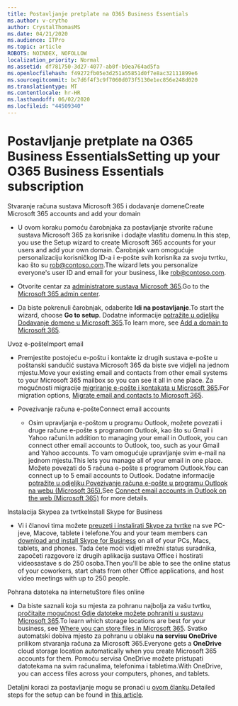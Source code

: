 ```yaml
---
title: Postavljanje pretplate na O365 Business Essentials
ms.author: v-crytho
author: CrystalThomasMS
ms.date: 04/21/2020
ms.audience: ITPro
ms.topic: article
ROBOTS: NOINDEX, NOFOLLOW
localization_priority: Normal
ms.assetid: df781750-3d27-4077-ab0f-b9ea764ad5fa
ms.openlocfilehash: f49272fb05e3d251a55851d0f7e8ac32111899e6
ms.sourcegitcommit: bc7d6f4f3c9f7060d073f5130e1ec856e248d020
ms.translationtype: MT
ms.contentlocale: hr-HR
ms.lasthandoff: 06/02/2020
ms.locfileid: "44509340"
---
```

# <a name="setting-up-your-o365-business-essentials-subscription"></a><span data-ttu-id="302b6-102">Postavljanje pretplate na O365 Business Essentials</span><span class="sxs-lookup"><span data-stu-id="302b6-102">Setting up your O365 Business Essentials subscription</span></span>

<span data-ttu-id="302b6-103">Stvaranje računa sustava Microsoft 365 i dodavanje domene</span><span class="sxs-lookup"><span data-stu-id="302b6-103">Create Microsoft 365 accounts and add your domain</span></span>
  
- <span data-ttu-id="302b6-104">U ovom koraku pomoću čarobnjaka za postavljanje stvorite račune sustava Microsoft 365 za korisnike i dodajte vlastitu domenu.</span><span class="sxs-lookup"><span data-stu-id="302b6-104">In this step, you use the Setup wizard to create Microsoft 365 accounts for your users and add your own domain.</span></span> <span data-ttu-id="302b6-105">Čarobnjak vam omogućuje personalizaciju korisničkog ID-a i e-pošte svih korisnika za svoju tvrtku, kao što su [rob@contoso.com](mailto:rob@contoso.com).</span><span class="sxs-lookup"><span data-stu-id="302b6-105">The wizard lets you personalize everyone's user ID and email for your business, like [rob@contoso.com](mailto:rob@contoso.com).</span></span>
    
- <span data-ttu-id="302b6-106">Otvorite centar za [administratore sustava Microsoft 365](https://login.partner.microsoftonline.cn/).</span><span class="sxs-lookup"><span data-stu-id="302b6-106">Go to the [Microsoft 365 admin center](https://login.partner.microsoftonline.cn/).</span></span>
    
- <span data-ttu-id="302b6-107">Da biste pokrenuli čarobnjak, odaberite **Idi na postavljanje**.</span><span class="sxs-lookup"><span data-stu-id="302b6-107">To start the wizard, choose **Go to setup**.</span></span> <span data-ttu-id="302b6-108">Dodatne informacije [potražite u odjeljku Dodavanje domene u Microsoft 365](https://docs.microsoft.com/microsoft-365/admin/setup/add-domain).</span><span class="sxs-lookup"><span data-stu-id="302b6-108">To learn more, see [Add a domain to Microsoft 365](https://docs.microsoft.com/microsoft-365/admin/setup/add-domain).</span></span>
    
<span data-ttu-id="302b6-109">Uvoz e-pošte</span><span class="sxs-lookup"><span data-stu-id="302b6-109">Import email</span></span>
  
- <span data-ttu-id="302b6-110">Premjestite postojeću e-poštu i kontakte iz drugih sustava e-pošte u poštanski sandučić sustava Microsoft 365 da biste sve vidjeli na jednom mjestu.</span><span class="sxs-lookup"><span data-stu-id="302b6-110">Move your existing email and contacts from other email systems to your Microsoft 365 mailbox so you can see it all in one place.</span></span> <span data-ttu-id="302b6-111">Za mogućnosti migracije [migriranje e-pošte i kontakata u Microsoft 365](https://docs.microsoft.com/microsoft-365/admin/setup/migrate-email-and-contacts-admin).</span><span class="sxs-lookup"><span data-stu-id="302b6-111">For migration options, [Migrate email and contacts to Microsoft 365](https://docs.microsoft.com/microsoft-365/admin/setup/migrate-email-and-contacts-admin).</span></span>
    
- <span data-ttu-id="302b6-112">Povezivanje računa e-pošte</span><span class="sxs-lookup"><span data-stu-id="302b6-112">Connect email accounts</span></span>
    
  - <span data-ttu-id="302b6-113">Osim upravljanja e-poštom u programu Outlook, možete povezati i druge račune e-pošte s programom Outlook, kao što su Gmail i Yahoo računi.</span><span class="sxs-lookup"><span data-stu-id="302b6-113">In addition to managing your email in Outlook, you can connect other email accounts to Outlook, too, such as your Gmail and Yahoo accounts.</span></span> <span data-ttu-id="302b6-114">To vam omogućuje upravljanje svim e-mail na jednom mjestu.</span><span class="sxs-lookup"><span data-stu-id="302b6-114">This lets you manage all of your email in one place.</span></span> <span data-ttu-id="302b6-115">Možete povezati do 5 računa e-pošte s programom Outlook.</span><span class="sxs-lookup"><span data-stu-id="302b6-115">You can connect up to 5 email accounts to Outlook.</span></span> <span data-ttu-id="302b6-116">Dodatne informacije [potražite u odjeljku Povezivanje računa e-pošte u programu Outlook na webu (Microsoft 365).](https://support.office.com/Article/Connect-email-accounts-in-Outlook-on-the-web-Office-365-d7012ff0-924f-4f78-8aca-c3912d886c4d)</span><span class="sxs-lookup"><span data-stu-id="302b6-116">See [Connect email accounts in Outlook on the web (Microsoft 365)](https://support.office.com/Article/Connect-email-accounts-in-Outlook-on-the-web-Office-365-d7012ff0-924f-4f78-8aca-c3912d886c4d) for more details.</span></span> 
    
<span data-ttu-id="302b6-117">Instalacija Skypea za tvrtke</span><span class="sxs-lookup"><span data-stu-id="302b6-117">Install Skype for Business</span></span>
  
- <span data-ttu-id="302b6-118">Vi i članovi tima možete [preuzeti i instalirati Skype za tvrtke](https://support.office.com/Article/download-and-install-Skype-for-Business-8a0d4da8-9d58-44f9-9759-5c8f340cb3fb) na sve PC-jeve, Macove, tablete i telefone.</span><span class="sxs-lookup"><span data-stu-id="302b6-118">You and your team members can [download and install Skype for Business](https://support.office.com/Article/download-and-install-Skype-for-Business-8a0d4da8-9d58-44f9-9759-5c8f340cb3fb) on all of your PCs, Macs, tablets, and phones.</span></span> <span data-ttu-id="302b6-119">Tada ćete moći vidjeti mrežni status suradnika, započeti razgovore iz drugih aplikacija sustava Office i hostirati videosastave s do 250 osoba.</span><span class="sxs-lookup"><span data-stu-id="302b6-119">Then you'll be able to see the online status of your coworkers, start chats from other Office applications, and host video meetings with up to 250 people.</span></span> 
    
<span data-ttu-id="302b6-120">Pohrana datoteka na internetu</span><span class="sxs-lookup"><span data-stu-id="302b6-120">Store files online</span></span>
  
- <span data-ttu-id="302b6-121">Da biste saznali koja su mjesta za pohranu najbolja za vašu tvrtku, [pročitajte mogućnost Gdje datoteke možete pohraniti u sustavu Microsoft 365](https://support.office.com/article/c7c20284-bc94-47f4-9728-d28e9daf0790.aspx).</span><span class="sxs-lookup"><span data-stu-id="302b6-121">To learn which storage locations are best for your business, see [Where you can store files in Microsoft 365](https://support.office.com/article/c7c20284-bc94-47f4-9728-d28e9daf0790.aspx).</span></span> <span data-ttu-id="302b6-122">Svatko automatski dobiva mjesto za pohranu u oblaku **na servisu OneDrive** prilikom stvaranja računa za Microsoft 365.</span><span class="sxs-lookup"><span data-stu-id="302b6-122">Everyone gets a **OneDrive** cloud storage location automatically when you create Microsoft 365 accounts for them.</span></span> <span data-ttu-id="302b6-123">Pomoću servisa OneDrive možete pristupati datotekama na svim računalima, telefonima i tabletima.</span><span class="sxs-lookup"><span data-stu-id="302b6-123">With OneDrive, you can access files across your computers, phones, and tablets.</span></span> 
    
<span data-ttu-id="302b6-124">Detaljni koraci za postavljanje mogu se pronaći u [ovom članku](https://docs.microsoft.com/microsoft-365/admin/setup/setup).</span><span class="sxs-lookup"><span data-stu-id="302b6-124">Detailed steps for the setup can be found in [this article](https://docs.microsoft.com/microsoft-365/admin/setup/setup).</span></span>
  

